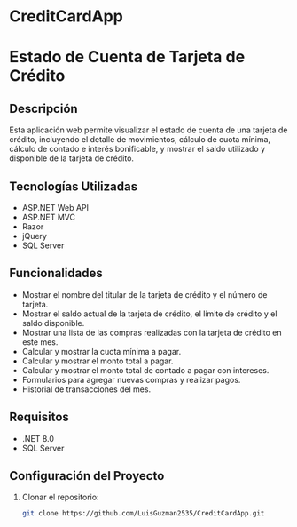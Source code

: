 # CreditCardApp
# Estado de Cuenta de Tarjeta de Crédito

## Descripción
Esta aplicación web permite visualizar el estado de cuenta de una tarjeta de crédito, incluyendo el detalle de movimientos, cálculo de cuota mínima, cálculo de contado e interés bonificable, y mostrar el saldo utilizado y disponible de la tarjeta de crédito.

## Tecnologías Utilizadas
- ASP.NET Web API
- ASP.NET MVC
- Razor
- jQuery
- SQL Server

## Funcionalidades
- Mostrar el nombre del titular de la tarjeta de crédito y el número de tarjeta.
- Mostrar el saldo actual de la tarjeta de crédito, el límite de crédito y el saldo disponible.
- Mostrar una lista de las compras realizadas con la tarjeta de crédito en este mes.
- Calcular y mostrar la cuota mínima a pagar.
- Calcular y mostrar el monto total a pagar.
- Calcular y mostrar el monto total de contado a pagar con intereses.
- Formularios para agregar nuevas compras y realizar pagos.
- Historial de transacciones del mes.

## Requisitos
- .NET 8.0
- SQL Server

## Configuración del Proyecto
1. Clonar el repositorio:
   ```bash
   git clone https://github.com/LuisGuzman2535/CreditCardApp.git
